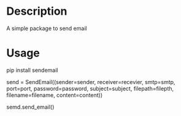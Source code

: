 # Description
A simple package to send email
# Usage
pip install sendemail

send = SendEmail((sender=sender, receiver=recevier, smtp=smtp, port=port, password=password, subject=subject, filepath=filepth, filename=filename, content=content))

semd.send_email()
